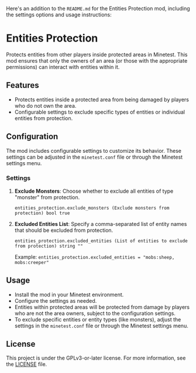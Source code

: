Here's an addition to the `README.md` for the Entities Protection mod, including the settings options and usage instructions:

# Entities Protection

Protects entities from other players inside protected areas in Minetest. This mod ensures that only the owners of an area (or those with the appropriate permissions) can interact with entities within it.

## Features

- Protects entities inside a protected area from being damaged by players who do not own the area.
- Configurable settings to exclude specific types of entities or individual entities from protection.

## Configuration

The mod includes configurable settings to customize its behavior. These settings can be adjusted in the `minetest.conf` file or through the Minetest settings menu.

### Settings

1. **Exclude Monsters**: Choose whether to exclude all entities of type "monster" from protection.

   ```
   entities_protection.exclude_monsters (Exclude monsters from protection) bool true
   ```

2. **Excluded Entities List**: Specify a comma-separated list of entity names that should be excluded from protection.

   ```
   entities_protection.excluded_entities (List of entities to exclude from protection) string ""
   ```

   Example: `entities_protection.excluded_entities = "mobs:sheep, mobs:creeper"`

## Usage

- Install the mod in your Minetest environment.
- Configure the settings as needed.
- Entities within protected areas will be protected from damage by players who are not the area owners, subject to the configuration settings.
- To exclude specific entities or entity types (like monsters), adjust the settings in the `minetest.conf` file or through the Minetest settings menu.

## License

This project is under the GPLv3-or-later license. For more information, see the [LICENSE](./LICENSE) file.

